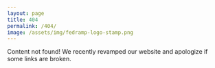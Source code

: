 ```yaml
---
layout: page
title: 404
permalink: /404/
image: /assets/img/fedramp-logo-stamp.png
---
```

Content not found! We recently revamped our website and apologize if some links are broken.
